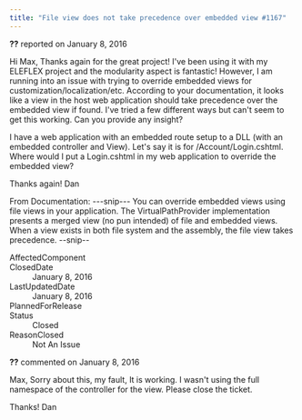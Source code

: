 ```yaml
---
title: "File view does not take precedence over embedded view #1167"
---
```

<div class="issue-report"><div class="issue-header"><b>??</b> reported on <time datetime="2016-01-08T09:28:35.577-08:00" title="2016-01-08T09:28:35.577-08:00">January 8, 2016</time></div><div class="issue-message" markdown="1">

Hi Max,
Thanks again for the great project! I've been using it with my ELEFLEX project and the modularity aspect is fantastic! However, I am running into an issue with trying to override embedded views for customization/localization/etc. According to your documentation, it looks like a view in the host web application should take precedence over the embedded view if found. I've tried a few different ways but can't seem to get this working. Can you provide any insight?

I have a web application with an embedded route setup to a DLL (with an embedded controller and View). Let's say it is for /Account/Login.cshtml. Where would I put a Login.cshtml in my web application to override the embedded view?

Thanks again!
Dan


From Documentation:
---snip---
You can override embedded views using file views in your application. The VirtualPathProvider implementation presents a merged view (no pun intended) of file and embedded views. When a view exists in both file system and the assembly, the file view takes precedence.
--snip--

</div><div class="issue-footer"><dl><dt>AffectedComponent</dt><dd></dd><dt>ClosedDate</dt><dd><time datetime="2016-01-08T13:06:50.72-08:00" title="2016-01-08T13:06:50.72-08:00">January 8, 2016</time></dd><dt>LastUpdatedDate</dt><dd><time datetime="2016-01-08T13:06:50.72-08:00" title="2016-01-08T13:06:50.72-08:00">January 8, 2016</time></dd><dt>PlannedForRelease</dt><dd></dd><dt>Status</dt><dd>Closed</dd><dt>ReasonClosed</dt><dd>Not An Issue</dd></dl></div></div><div id="comment-195206" class="issue-comment"><div class="issue-header"><b>??</b> commented on <time datetime="2016-01-08T09:51:37.16-08:00" title="2016-01-08T09:51:37.16-08:00">January 8, 2016</time></div><div class="issue-message" markdown="1">

Max,
Sorry about this, my fault,  It is working. I wasn't using the full namespace of the controller for the view. Please close the ticket.

Thanks!
Dan

</div></div>